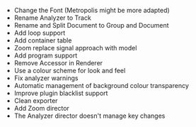 - Change the Font (Metropolis might be more adapted)
- Rename Analyzer to Track
- Rename and Split Document to Group and Document
- Add loop support
- Add container table
- Zoom replace signal approach with model
- Add program support
- Remove Accessor in Renderer
- Use a colour scheme for look and feel
- Fix analyzer warnings
- Automatic management of background colour transparency
- Improve plugin blacklist support
- Clean exporter
- Add Zoom director
- The Analyzer director doesn't manage key changes
